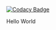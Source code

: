 
[![Codacy Badge](https://api.codacy.com/project/badge/Grade/d6585f4434f0493592c73e38c0375e7f)](https://www.codacy.com/app/georg-bernold/WiFiSDCryptoLocker?utm_source=github.com&utm_medium=referral&utm_content=ProjektMedInf/WiFiSDCryptoLocker&utm_campaign=badger)

Hello World
